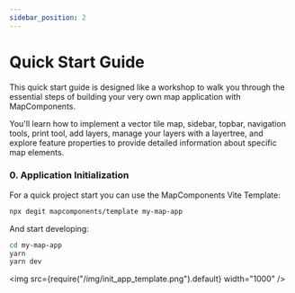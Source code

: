 ```yaml
---
sidebar_position: 2
---
```


# Quick Start Guide

This quick start guide is designed like a workshop to walk you through the essential steps of building your very own map application with MapComponents.

You'll learn how to implement a vector tile map, sidebar, topbar, navigation tools, print tool,
add layers, manage your layers with a layertree, and explore feature properties to provide detailed information about specific map elements.

### 0. Application Initialization

For a quick project start you can use the MapComponents Vite Template:

```bash
npx degit mapcomponents/template my-map-app
```

And start developing:

```bash
cd my-map-app
yarn
yarn dev
```

<img src={require("/img/init_app_template.png").default} width="1000" />
